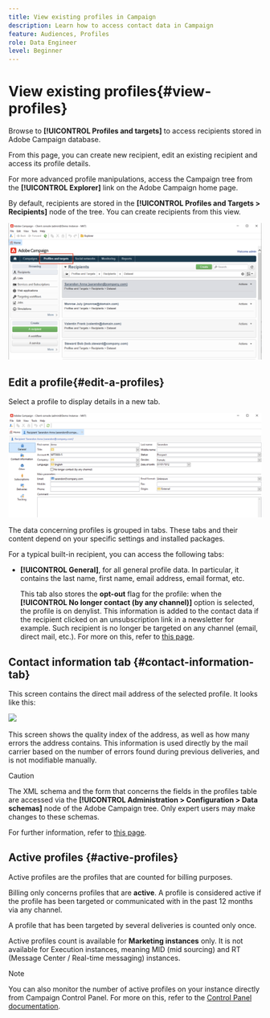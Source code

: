 ```yaml
---
title: View existing profiles in Campaign
description: Learn how to access contact data in Campaign
feature: Audiences, Profiles
role: Data Engineer
level: Beginner
---
```

# View existing profiles{#view-profiles}

Browse to **[!UICONTROL Profiles and targets]** to access recipients stored in Adobe Campaign database. 

From this page, you can create new recipient, edit an existing recipient and access its profile details.

For more advanced profile manipulations, access the Campaign tree from the **[!UICONTROL Explorer]** link on the Adobe Campaign home page.

By default, recipients are stored in the **[!UICONTROL Profiles and Targets > Recipients]** node of the tree. You can create recipients from this view. 

![](assets/profiles-and-targets.png)


## Edit a profile{#edit-a-profiles}

Select a profile to display details in a new tab.

![](assets/edit-a-profile.png)

The data concerning profiles is grouped in tabs. These tabs and their content depend on your specific settings and installed packages.

For a typical built-in recipient, you can access the following tabs:

* **[!UICONTROL General]**, for all general profile data. In particular, it contains the last name, first name, email address, email format, etc. 

    This tab also stores the **opt-out** flag for the profile: when the **[!UICONTROL No longer contact (by any channel)]** option is selected, the profile is on denylist. This information is added to the contact data if the recipient clicked on an unsubscription link in a newsletter for example. Such recipient is no longer be targeted on any channel (email, direct mail, etc.). For more on this, refer to [this page](../../delivery/using/understanding-quarantine-management.md).

## Contact information tab {#contact-information-tab}

This screen contains the direct mail address of the selected profile. It looks like this:

![](assets/s_ncs_user_profile_details_tab.png)

This screen shows the quality index of the address, as well as how many errors the address contains. This information is used directly by the mail carrier based on the number of errors found during previous deliveries, and is not modifiable manually.

>[!CAUTION]
>
>The XML schema and the form that concerns the fields in the profiles table are accessed via the **[!UICONTROL Administration > Configuration > Data schemas]** node of the Adobe Campaign tree. Only expert users may make changes to these schemas.  
>
>For further information, refer to [this page](../../configuration/using/about-schema-edition.md).


## Active profiles {#active-profiles}

Active profiles are the profiles that are counted for billing purposes.

Billing only concerns profiles that are **active**. A profile is considered active if the profile has been targeted or communicated with in the past 12 months via any channel.

A profile that has been targeted by several deliveries is counted only once.

Active profiles count is available for **Marketing instances** only. It is not available for Execution instances, meaning MID (mid sourcing) and RT (Message Center / Real-time messaging) instances.

>[!NOTE]
>
>You can also monitor the number of active profiles on your instance directly from Campaign Control Panel. For more on this, refer to the [Control Panel documentation](https://experienceleague.adobe.com/docs/control-panel/using/performance-monitoring/active-profiles-monitoring.html).
